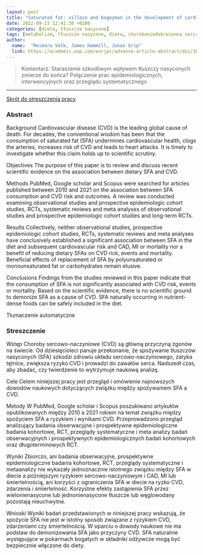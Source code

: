 ```yaml
---
layout: post
title: "Saturated fat: villain and bogeyman in the development of cardiovascular disease?"
date: 2022-09-23 12:41:38 +0200
categories: [dieta, tłuszcze nasycone]
tags: [metabolizm, tłuszcze nasycone, dieta, chorobaniedokrwienna serca, cvd, sfa, śmiertelność]
author:
  name:  "Reimara Valk, James Hammill, Jonas Grip"  
  link: https://academic.oup.com/eurjpc/advance-article-abstract/doi/10.1093/eurjpc/zwac194/6691821?redirectedFrom=fulltext&login=false
---
```

> Komentarz: Staraszenie szkodliwym wpływem tłuszczy nasyconych zmierze do końca?
> Połączenie prac epidemiologicznych, interwencyjnych oraz przeglądu systematycznego

<hr>


[Skrót do streszczenia pracy](https://academic.oup.com/eurjpc/advance-article-abstract/doi/10.1093/eurjpc/zwac194/6691821?redirectedFrom=fulltext&login=false)

### Abstract
Background
Cardiovascular disease (CVD) is the leading global cause of death. For decades, the conventional wisdom has been that the consumption of saturated fat (SFA) undermines cardiovascular health, clogs the arteries, increases risk of CVD and leads to heart attacks. It is timely to investigate whether this claim holds up to scientific scrutiny.

Objectives
The purpose of this paper is to review and discuss recent scientific evidence on the association between dietary SFA and CVD.

Methods
PubMed, Google scholar and Scopus were searched for articles published between 2010 and 2021 on the association between SFA consumption and CVD risk and outcomes. A review was conducted examining observational studies and prospective epidemiologic cohort studies, RCTs, systematic reviews and meta analyses of observational studies and prospective epidemiologic cohort studies and long-term RCTs.

Results
Collectively, neither observational studies, prospective epidemiologic cohort studies, RCTs, systematic reviews and meta analyses have conclusively established a significant association between SFA in the diet and subsequent cardiovascular risk and CAD, MI or mortality nor a benefit of reducing dietary SFAs on CVD rick, events and mortality. Beneficial effects of replacement of SFA by polyunsaturated or monounsaturated fat or carbohydrates remain elusive.

Conclusions
Findings from the studies reviewed in this paper indicate that the consumption of SFA is not significantly associated with CVD risk, events or mortality. Based on the scientific evidence, there is no scientific ground to demonize SFA as a cause of CVD. SFA naturally occurring in nutrient-dense foods can be safely included in the diet.


Tłumaczenie automatyczne

### Streszczenie
Wstęp
Choroby sercowo-naczyniowe (CVD) są główną przyczyną zgonów na świecie. Od dziesięcioleci panuje przekonanie, że spożywanie tłuszczów nasyconych (SFA) szkodzi zdrowiu układu sercowo-naczyniowego, zatyka tętnice, zwiększa ryzyko CVD i prowadzi do zawałów serca. Nadszedł czas, aby zbadać, czy twierdzenie to wytrzymuje naukową analizę.

Cele
Celem niniejszej pracy jest przegląd i omówienie najnowszych dowodów naukowych dotyczących związku między spożywaniem SFA a CVD.

Metody
W PubMed, Google scholar i Scopus poszukiwano artykułów opublikowanych między 2010 a 2021 rokiem na temat związku między spożyciem SFA a ryzykiem i wynikami CVD. Przeprowadzono przegląd analizujący badania obserwacyjne i prospektywne epidemiologiczne badania kohortowe, RCT, przeglądy systematyczne i meta analizy badań obserwacyjnych i prospektywnych epidemiologicznych badań kohortowych oraz długoterminowych RCT.

Wyniki
Zbiorczo, ani badania obserwacyjne, prospektywne epidemiologiczne badania kohortowe, RCT, przeglądy systematyczne i metaanalizy nie wykazały jednoznacznie istotnego związku między SFA w diecie a późniejszym ryzykiem sercowo-naczyniowym i CAD, MI lub śmiertelnością, ani korzyści z ograniczenia SFA w diecie na ryzko CVD, zdarzenia i śmiertelność. Korzystne efekty zastąpienia SFA przez wielonienasycone lub jednonienasycone tłuszcze lub węglowodany pozostają nieuchwytne.

Wnioski
Wyniki badań przedstawionych w niniejszej pracy wskazują, że spożycie SFA nie jest w istotny sposób związane z ryzykiem CVD, zdarzeniami czy śmiertelnością. W oparciu o dowody naukowe nie ma podstaw do demonizowania SFA jako przyczyny CVD. SFA naturalnie występujące w pokarmach bogatych w składniki odżywcze mogą być bezpiecznie włączone do diety.

